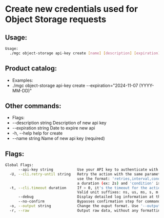 # Create new credentials used for Object Storage requests

## Usage:
```bash
Usage:
  ./mgc object-storage api-key create [name] [description] [expiration] [flags]
```

## Product catalog:
- Examples:
- ./mgc object-storage api-key create --expiration="2024-11-07 (YYYY-MM-DD)"

## Other commands:
- Flags:
- --description string   Description of new api key
- --expiration string    Date to expire new api
- -h, --help                 help for create
- --name string          Name of new api key (required)

## Flags:
```bash
Global Flags:
      --api-key string           Use your API key to authenticate with the API
  -U, --cli.retry-until string   Retry the action with the same parameters until the given condition is met. The flag parameters
                                 use the format: 'retries,interval,condition', where 'retries' is a positive integer, 'interval' is
                                 a duration (ex: 2s) and 'condition' is a 'engine=value' pair such as "jsonpath=expression"
  -t, --cli.timeout duration     If > 0, it's the timeout for the action execution. It's specified as numbers and unit suffix.
                                 Valid unit suffixes: ns, us, ms, s, m and h. Examples: 300ms, 1m30s
      --debug                    Display detailed log information at the debug level
      --no-confirm               Bypasses confirmation step for commands that ask a confirmation from the user
  -o, --output string            Change the ouput format. Use '--output=help' to know more details. (default "yaml")
  -r, --raw                      Output raw data, without any formatting or coloring
```

